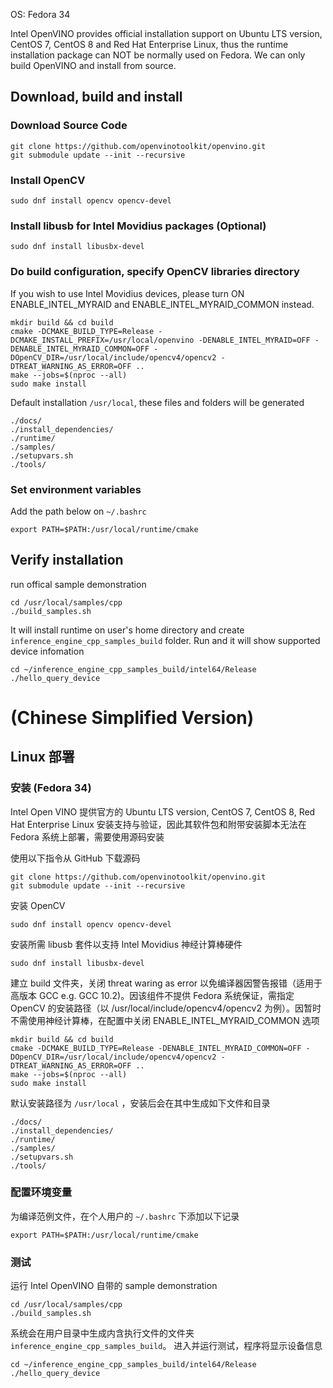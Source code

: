 OS: Fedora 34

Intel OpenVINO provides official installation support on Ubuntu LTS version, CentOS 7, CentOS 8 and Red Hat Enterprise Linux, thus the runtime installation package can NOT be normally used on Fedora. We can only build OpenVINO and install from source.

## Download, build and install

### Download Source Code
```
git clone https://github.com/openvinotoolkit/openvino.git
git submodule update --init --recursive
```

### Install OpenCV
```
sudo dnf install opencv opencv-devel
```

### Install libusb for Intel Movidius packages (Optional)

```
sudo dnf install libusbx-devel
```

### Do build configuration, specify OpenCV libraries directory

If you wish to use Intel Movidius devices, please turn ON ENABLE_INTEL_MYRAID and ENABLE_INTEL_MYRAID_COMMON instead.
```
mkdir build && cd build
cmake -DCMAKE_BUILD_TYPE=Release -DCMAKE_INSTALL_PREFIX=/usr/local/openvino -DENABLE_INTEL_MYRAID=OFF -DENABLE_INTEL_MYRAID_COMMON=OFF -DOpenCV_DIR=/usr/local/include/opencv4/opencv2 -DTREAT_WARNING_AS_ERROR=OFF ..
make --jobs=$(nproc --all)
sudo make install
```

Default installation `/usr/local`, these files and folders will be generated 
```
./docs/
./install_dependencies/
./runtime/
./samples/
./setupvars.sh
./tools/
```

### Set environment variables
Add the path below on `~/.bashrc`
```
export PATH=$PATH:/usr/local/runtime/cmake
```

## Verify installation
run offical sample demonstration
```
cd /usr/local/samples/cpp
./build_samples.sh
```
It will install runtime on user's home directory and create `inference_engine_cpp_samples_build` folder. Run and it will show supported device infomation
```
cd ~/inference_engine_cpp_samples_build/intel64/Release
./hello_query_device
```

# (Chinese Simplified Version)

## Linux 部署

### 安装 (Fedora 34)

Intel Open VINO 提供官方的 Ubuntu LTS version, CentOS 7, CentOS 8, Red Hat Enterprise Linux 安装支持与验证，因此其软件包和附带安装脚本无法在 Fedora 系统上部署，需要使用源码安装

使用以下指令从 GitHub 下载源码

```
git clone https://github.com/openvinotoolkit/openvino.git
git submodule update --init --recursive
```

安装 OpenCV
```
sudo dnf install opencv opencv-devel
```

安装所需 libusb 套件以支持 Intel Movidius 神经计算棒硬件

```
sudo dnf install libusbx-devel
```

建立 build 文件夹，关闭 threat waring as error 以免编译器因警告报错（适用于高版本 GCC e.g. GCC 10.2)。因该组件不提供 Fedora 系统保证，需指定 OpenCV 的安装路径（以 /usr/local/include/opencv4/opencv2 为例）。因暂时不需使用神经计算棒，在配置中关闭 ENABLE_INTEL_MYRAID_COMMON 选项
```
mkdir build && cd build
cmake -DCMAKE_BUILD_TYPE=Release -DENABLE_INTEL_MYRAID_COMMON=OFF -DOpenCV_DIR=/usr/local/include/opencv4/opencv2 -DTREAT_WARNING_AS_ERROR=OFF ..
make --jobs=$(nproc --all)
sudo make install
```

默认安装路径为 `/usr/local` ，安装后会在其中生成如下文件和目录
```
./docs/
./install_dependencies/
./runtime/
./samples/
./setupvars.sh
./tools/
```

### 配置环境变量
为编译范例文件，在个人用户的 `~/.bashrc` 下添加以下记录
```
export PATH=$PATH:/usr/local/runtime/cmake
```
### 测试
运行 Intel OpenVINO 自带的 sample demonstration
```
cd /usr/local/samples/cpp
./build_samples.sh
```
系统会在用户目录中生成内含执行文件的文件夹 `inference_engine_cpp_samples_build`。 进入并运行测试，程序将显示设备信息
```
cd ~/inference_engine_cpp_samples_build/intel64/Release
./hello_query_device
```
